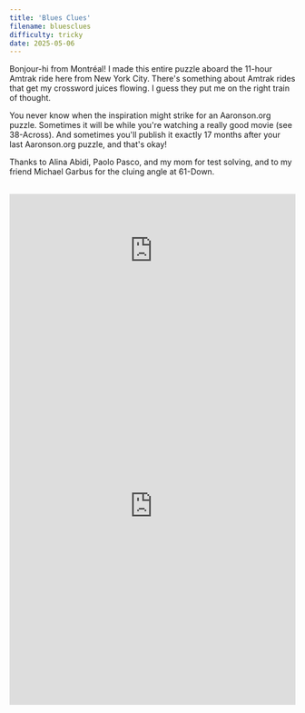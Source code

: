 ```yaml
---
title: 'Blues Clues'
filename: bluesclues
difficulty: tricky
date: 2025-05-06
---
```


Bonjour-hi from Montréal! I made this entire puzzle aboard the 11-hour Amtrak ride here from New York City. There's something about Amtrak rides that get my crossword juices flowing. I guess they put me on the right train of thought.

You never know when the inspiration might strike for an Aaronson.org puzzle. Sometimes it will be while you're watching a really good movie (see 38-Across). And sometimes you'll publish it exactly 17 months after your last Aaronson.org puzzle, and that's okay!

Thanks to Alina Abidi, Paolo Pasco, and my mom for test solving, and to my friend Michael Garbus for the cluing angle at 61-Down.<br/><br/>

<iframe width="100%" height="200px" src="https://www.youtube.com/embed/hfshXGOUyyU?list=PLtdYDuHSfk3iZiLeh5SeLg_mrRsQsOxY0" title="I&#39;m So Serious" frameborder="0" allow="accelerometer; autoplay; clipboard-write; encrypted-media; gyroscope; picture-in-picture; web-share" referrerpolicy="strict-origin-when-cross-origin" allowfullscreen></iframe><br/>

<iframe height="700px" width="100%" allow="web-share; fullscreen" style="border:none; width: 100% !important; position: static;display: block !important; margin: 0 !important;" src="https://puzzleme.amuselabs.com/pmm/crossword?id=7dbfcbb5&set=80a395d458cc73db445abfa4d939b092b4a474d001c5431bf80bbf61485a14ea&embed=1" aria-label="Puzzle Me Game"> </iframe>
